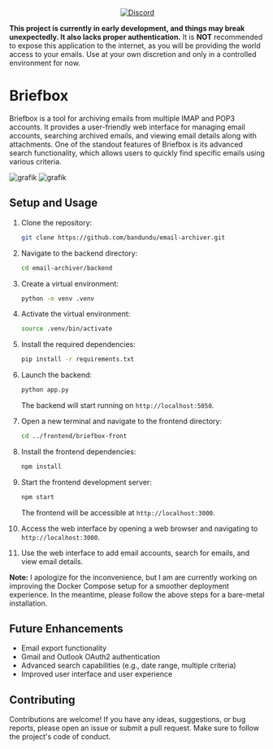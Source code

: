 <p align="center">
  <a href="https://discord.gg/your-invite-link">
    <img src="https://img.shields.io/discord/1236779067252936736?color=7289DA&label=Discord&logo=discord&logoColor=white&style=for-the-badge" alt="Discord">
  </a>
</p>

**This project is currently in early development, and things may break unexpectedly. It also lacks proper authentication.** It is **NOT** recommended to expose this application to the internet, as you will be providing the world access to your emails. Use at your own discretion and only in a controlled environment for now.

# Briefbox

Briefbox is a tool for archiving emails from multiple IMAP and POP3 accounts. It provides a user-friendly web interface for managing email accounts, searching archived emails, and viewing email details along with attachments. One of the standout features of Briefbox is its advanced search functionality, which allows users to quickly find specific emails using various criteria.

![grafik](https://github.com/bandundu/email-archiver/assets/41874924/6b0b06f3-0f49-4f55-82a9-3471c7ee0c42)
![grafik](https://github.com/bandundu/email-archiver/assets/41874924/856f4f56-6016-476b-857f-f63fe37706aa)

<!-- ## Prerequisites

- Docker
- Docker Compose -->

## Setup and Usage

1. Clone the repository:

   ```bash
   git clone https://github.com/bandundu/email-archiver.git
   ```

2. Navigate to the backend directory:

   ```bash
   cd email-archiver/backend
   ```

3. Create a virtual environment:

   ```bash
   python -m venv .venv
   ```

4. Activate the virtual environment:

   ```bash
   source .venv/bin/activate
   ```

5. Install the required dependencies:

   ```bash
   pip install -r requirements.txt
   ```

6. Launch the backend:

   ```bash
   python app.py
   ```

   The backend will start running on `http://localhost:5050`.

7. Open a new terminal and navigate to the frontend directory:

   ```bash
   cd ../frontend/briefbox-front
   ```

8. Install the frontend dependencies:

   ```bash
   npm install
   ```

9. Start the frontend development server:

   ```bash
   npm start
   ```

   The frontend will be accessible at `http://localhost:3000`.

10. Access the web interface by opening a web browser and navigating to `http://localhost:3000`.

11. Use the web interface to add email accounts, search for emails, and view email details.

**Note:** I apologize for the inconvenience, but I am are currently working on improving the Docker Compose setup for a smoother deployment experience. In the meantime, please follow the above steps for a bare-metal installation.

<!-- 1. Create a `docker-compose.yml` file in a folder of your chosing with the following content:

```yaml
version: '3'

services:
  backend:
    # latest-arm for ARM devices like Raspberry Pi
    image: bandundu/briefbox-backend:latest
    ports:
      - "5050:5050"
    volumes:
      - ./:/app/data
    environment:
      - FLASK_ENV=development
      - FLASK_APP=app.py

  frontend:
    # latest-arm for ARM devices like Raspberry Pi
    image: bandundu/briefbox-frontend:latest
    ports:
      - "3000:3000"
    depends_on:
      - backend
```

> **Note:** For ARM devices like Raspberry Pi, use the `latest-arm` tag for both backend and frontend images.

2. Run the following command to start the containers:

```bash
docker-compose up
```

3. Access the web interface by opening a web browser and navigating to `http://localhost:3000`.

4. Use the web interface to add email accounts, search for emails, and view email details. -->

## Future Enhancements

- Email export functionality
- Gmail and Outlook OAuth2 authentication
- Advanced search capabilities (e.g., date range, multiple criteria)
- Improved user interface and user experience

## Contributing

Contributions are welcome! If you have any ideas, suggestions, or bug reports, please open an issue or submit a pull request. Make sure to follow the project's code of conduct.
